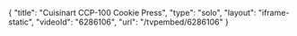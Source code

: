 {
    "title": "Cuisinart CCP-100 Cookie Press",
    "type": "solo",
    "layout": "iframe-static",
    "videoId": "6286106",
    "url": "\/tvpembed\/6286106"
}